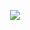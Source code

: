 <p align="center">
  <a href="https://github.com/jhwsx">
    <img src="https://github-readme-stats.vercel.app/api?username=jhwsx&count_private=true&show_icons=true&hide=contribs&include_all_commits=true" />
  </a>
</p>

